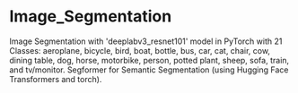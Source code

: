 # Image_Segmentation
Image Segmentation with 'deeplabv3_resnet101' model in PyTorch with 21 Classes: aeroplane, bicycle, bird, boat, bottle, bus, car, cat, chair, cow, dining table, dog, horse, motorbike, person, potted plant, sheep, sofa, train, and tv/monitor.
Segformer for Semantic Segmentation (using Hugging Face Transformers and torch).

